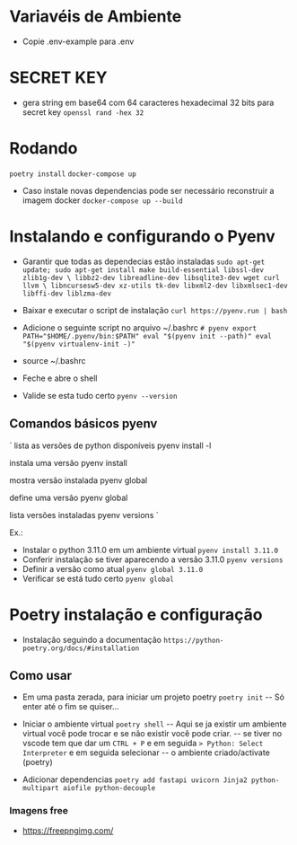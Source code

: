 # Variavéis de Ambiente
- Copie .env-example para .env

# SECRET KEY
- gera string em base64 com 64 caracteres hexadecimal 32 bits para secret key
`openssl rand -hex 32`

# Rodando
`poetry install`
`docker-compose up`
- Caso instale novas dependencias pode ser necessário reconstruir a imagem docker
`docker-compose up --build`

# Instalando e configurando o Pyenv
- Garantir que todas as dependecias estão instaladas
`sudo apt-get update; sudo apt-get install make build-essential libssl-dev zlib1g-dev \
libbz2-dev libreadline-dev libsqlite3-dev wget curl llvm \
libncursesw5-dev xz-utils tk-dev libxml2-dev libxmlsec1-dev libffi-dev liblzma-dev`

- Baixar e executar o script de instalação
`curl https://pyenv.run | bash`

- Adicione o seguinte script no arquivo ~/.bashrc
`# pyenv
export PATH="$HOME/.pyenv/bin:$PATH"
eval "$(pyenv init --path)"
eval "$(pyenv virtualenv-init -)"`

- source ~/.bashrc
- Feche e abre o shell

- Valide se esta tudo certo
`pyenv --version`

## Comandos básicos pyenv
`
lista as versões de python disponíveis
pyenv install -l

instala uma versão
pyenv install <version>

mostra versão instalada
pyenv global

define uma versão
pyenv global <version>

lista versões instaladas
pyenv versions
`

Ex.:
- Instalar o python 3.11.0 em um ambiente virtual
`pyenv install 3.11.0`
- Conferir instalação se tiver aparecendo a versão 3.11.0
`pyenv versions`
- Definir a versão como atual
`pyenv global 3.11.0`
- Verificar se está tudo certo
`pyenv global`

# Poetry instalação e configuração
- Instalação seguindo a documentação
`https://python-poetry.org/docs/#installation`

## Como usar
- Em uma pasta zerada, para iniciar um projeto poetry
`poetry init`
-- Só enter até o fim se quiser...

- Iniciar o ambiente virtual
`poetry shell`
-- Aqui se ja existir um ambiente virtual você pode trocar e se não existir você pode criar.
-- se tiver no vscode tem que dar um `CTRL + P` e em seguida `> Python: Select Interpreter` e em seguida selecionar 
-- o ambiente criado/activate (poetry)


- Adicionar dependencias
`poetry add fastapi uvicorn Jinja2 python-multipart aiofile python-decouple`


### Imagens free
- https://freepngimg.com/